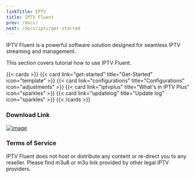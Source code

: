 ```yaml
---
linkTitle: IPTV
title: IPTV Fluent
prev: /docs/
next: /docs/iptv/get-started
---
```


IPTV Fluent is a powerful software solution designed for seamless IPTV streaming and management.

This section covers tutorial how to use IPTV Fluent.

<!--more-->

{{< cards >}}
  {{< card link="get-started" title="Get-Started" icon="template" >}}
  {{< card link="configurations" title="Configurations" icon="adjustments" >}}
  {{< card link="iptvplus" title="What's in IPTV Plus" icon="sparkles" >}}
  {{< card link="updatelog" title="Update log" icon="sparkles" >}}
{{< /cards >}}

### Download Link

[![image](https://github.com/jenius-apps/ambie/raw/main/images/storeBadge.png#left)](https://www.microsoft.com/store/productId/9PKMDLWBC8ZJ?ocid=pdpshare)

### Terms of Service

IPTV Fluent does not host or distribute any content or re-direct you to any reseller. Please find m3u8 or m3u link provided by other legal IPTV providers.
